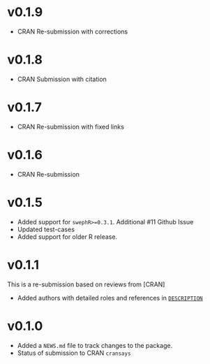 # v0.1.9

* CRAN Re-submission with corrections

# v0.1.8

* CRAN Submission with citation

# v0.1.7

* CRAN Re-submission with fixed links

# v0.1.6

* CRAN Re-submission

# v0.1.5

* Added support for `swephR>=0.3.1`. 
Additional #11 Github Issue
* Updated test-cases
* Added support for older R release.

# v0.1.1

This is a re-submission based on reviews from [CRAN]

* Added authors with detailed roles and references in [`DESCRIPTION`](DESCRIPTION)


# v0.1.0

* Added a `NEWS.md` file to track changes to the package.
* Status of submission to CRAN `cransays`


